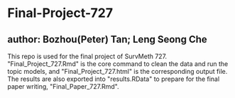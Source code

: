 # Final-Project-727

## author: Bozhou(Peter) Tan; Leng Seong Che

This repo is used for the final project of SurvMeth 727. "Final_Project_727.Rmd" is the core command to clean the data and run the topic models, and "Final_Project_727.html" is the corresponding output file. The results are also exported into "results.RData" to prepare for the final paper writing, "Final_Paper_727.Rmd".